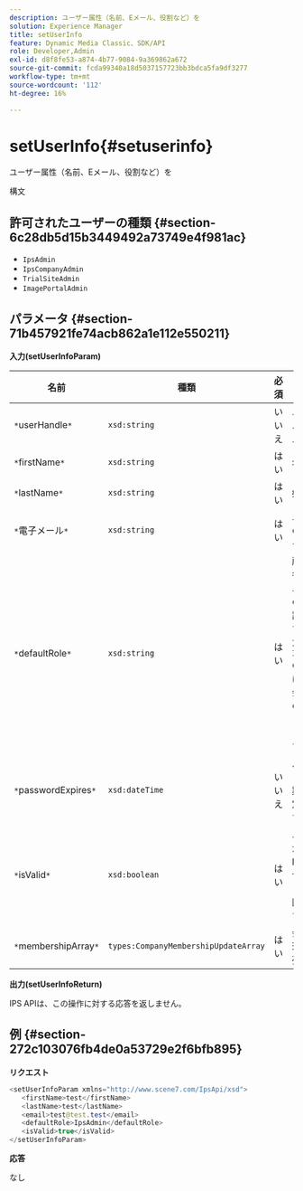```yaml
---
description: ユーザー属性（名前、Eメール、役割など）を
solution: Experience Manager
title: setUserInfo
feature: Dynamic Media Classic、SDK/API
role: Developer,Admin
exl-id: d8f8fe53-a874-4b77-9084-9a369862a672
source-git-commit: fcda99340a18d5037157723bb3bdca5fa9df3277
workflow-type: tm+mt
source-wordcount: '112'
ht-degree: 16%

---
```


# setUserInfo{#setuserinfo}

ユーザー属性（名前、Eメール、役割など）を

構文

## 許可されたユーザーの種類 {#section-6c28db5d15b3449492a73749e4f981ac}

* `IpsAdmin`
* `IpsCompanyAdmin`
* `TrialSiteAdmin`
* `ImagePortalAdmin`

## パラメータ {#section-71b457921fe74acb862a1e112e550211}

**入力(setUserInfoParam)**

| 名前 | 種類 | 必須 | 説明 |
|---|---|---|---|
| `*`userHandle`*` | `xsd:string` | いいえ | ユーザーハンドル。 |
| `*`firstName`*` | `xsd:string` | はい | 名。 |
| `*`lastName`*` | `xsd:string` | はい | 姓。 |
| `*`電子メール`*` | `xsd:string` | はい | ユーザーの電子メール。 |
| `*`defaultRole`*` | `xsd:string` | はい | 所属する各会社のユーザーの役割を設定します。 ただし、`IpsAdmin`の役割は、他の会社ごとの設定よりも優先されます。 |
| `*`passwordExpires`*` | `xsd:dateTime` | いいえ | パスワードの有効期限を設定します。 |
| `*`isValid`*` | `xsd:boolean` | はい | ユーザーが有効なIPSユーザーかどうかを判断します。 |
| `*`membershipArray`*` | `types:CompanyMembershipUpdateArray` | はい | 会社が処理する配列。 |

**出力(setUserInfoReturn)**

IPS APIは、この操作に対する応答を返しません。

## 例 {#section-272c103076fb4de0a53729e2f6bfb895}

**リクエスト**

```java
<setUserInfoParam xmlns="http://www.scene7.com/IpsApi/xsd">
   <firstName>test</firstName>
   <lastName>test</lastName>
   <email>test@test.test</email>
   <defaultRole>IpsAdmin</defaultRole>
   <isValid>true</isValid>
</setUserInfoParam>
```

**応答**

なし
